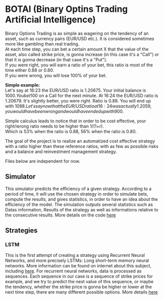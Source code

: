 # BOTAI (Binary Optins Trading Artificial Intelligence)
Binary Options Trading is as simple as wagering on the tendency of an asset, such as currency pairs (EUR/USD etc.). It is considered sometimes more like gambling than real trading.  
At each time step, you can bet a certain amount X that the value of the asset, also called strike price, is gonna increase (in this case it's a "Call") or that it is gonna decrease (in that case it's a "Put").  
If you were right, you will earn a ratio of your bet, this ratio is most of the time either 0.88 or 0.80.  
If you were wrong, you will lose 100% of your bet.  

**Simple example:**  
Let's say at 16:23 the EUR/USD ratio is 1.20675. Your initial balance is 1000$. You bet 100$ on a Call for the next minute. At 16:24 the EUR/USD ratio is 1.20679. It's slightly better, you were right. Ratio is 0.88. You will end up with 1088$. Let's say now that the EUR/USD ratio at 16:24 was actually 1.2059, you would have been wrong and would have ended up with 900$.  

Simple calculus leads to notice that in order to be cost effective, your right/wrong ratio needs to be higher than 1/(1+r).  
Which is 53% when the ratio is 0.88, 56% when the ratio is 0.80.  

The goal of the project is to realize an automatized cost effective strategy with a ratio higher than these reference ratios, with as few as possible risks and a balance and reinvestment management strategy.

Files below are independent for now.  

## Simulator
This simulator predicts the efficiency of a given strategy. According to a period of time, it will use the chosen strategy in order to simulate bets, compute the results, and gives statistics, in order to have an idea about the efficiency of the model.
The simulation outputs several statistics such as Datas information, Results of the strategy as well as informations relative to the consecutive results.
More details on the code [here](../../tree/master/Simulator)

## Strategies

### LSTM
This is the first attempt of creating a strategy using Recurrent Neural Networks, and more precisely LSTMs: Long short-term memory neural networks.
More information can be found on internet about this subject, including [here](http://colah.github.io/posts/2015-08-Understanding-LSTMs/).
For recurrent neural networks, data is processed as sequences. Each sequence in our case is a sequence of strike prices for example, and we try to predict the next value of this sequence, or maybe the tendency, whether the strike price is gonna be higher or lower at the next time step, there are many different possible options.
More details [here](../../tree/master/LSTM)

